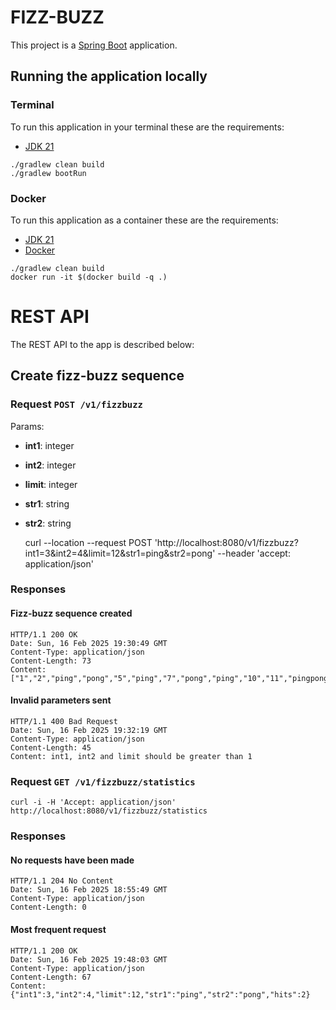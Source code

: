 # FIZZ-BUZZ

This project is a [Spring Boot](http://projects.spring.io/spring-boot/) application.

## Running the application locally
### Terminal
To run this application in your terminal these are the requirements:
- [JDK 21](https://www.oracle.com/java/technologies/javase/jdk21-archive-downloads.html)

```shell
./gradlew clean build
./gradlew bootRun
```
### Docker
To run this application as a container these are the requirements:
- [JDK 21](https://www.oracle.com/java/technologies/javase/jdk21-archive-downloads.html)
- [Docker](https://www.docker.com/)

```shell
./gradlew clean build
docker run -it $(docker build -q .)
```

# REST API

The REST API to the app is described below:

## Create fizz-buzz sequence
### Request `POST /v1/fizzbuzz`
Params:
 - **int1**: integer
 - **int2**: integer
 - **limit**: integer
 - **str1**: string
 - **str2**: string


    curl --location --request POST 'http://localhost:8080/v1/fizzbuzz?int1=3&int2=4&limit=12&str1=ping&str2=pong' --header 'accept: application/json'

### Responses

#### Fizz-buzz sequence created

    HTTP/1.1 200 OK
    Date: Sun, 16 Feb 2025 19:30:49 GMT
    Content-Type: application/json
    Content-Length: 73
    Content: ["1","2","ping","pong","5","ping","7","pong","ping","10","11","pingpong"]

#### Invalid parameters sent

    HTTP/1.1 400 Bad Request
    Date: Sun, 16 Feb 2025 19:32:19 GMT
    Content-Type: application/json
    Content-Length: 45
    Content: int1, int2 and limit should be greater than 1

### Request `GET /v1/fizzbuzz/statistics`

    curl -i -H 'Accept: application/json' http://localhost:8080/v1/fizzbuzz/statistics

### Responses

#### No requests have been made

    HTTP/1.1 204 No Content
    Date: Sun, 16 Feb 2025 18:55:49 GMT
    Content-Type: application/json
    Content-Length: 0

#### Most frequent request
    HTTP/1.1 200 OK
    Date: Sun, 16 Feb 2025 19:48:03 GMT
    Content-Type: application/json
    Content-Length: 67
    Content: {"int1":3,"int2":4,"limit":12,"str1":"ping","str2":"pong","hits":2}
